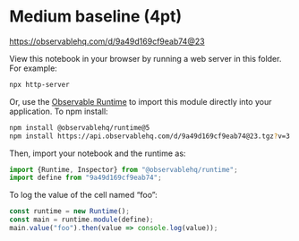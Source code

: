 # Medium baseline (4pt)

https://observablehq.com/d/9a49d169cf9eab74@23

View this notebook in your browser by running a web server in this folder. For
example:

~~~sh
npx http-server
~~~

Or, use the [Observable Runtime](https://github.com/observablehq/runtime) to
import this module directly into your application. To npm install:

~~~sh
npm install @observablehq/runtime@5
npm install https://api.observablehq.com/d/9a49d169cf9eab74@23.tgz?v=3
~~~

Then, import your notebook and the runtime as:

~~~js
import {Runtime, Inspector} from "@observablehq/runtime";
import define from "9a49d169cf9eab74";
~~~

To log the value of the cell named “foo”:

~~~js
const runtime = new Runtime();
const main = runtime.module(define);
main.value("foo").then(value => console.log(value));
~~~
